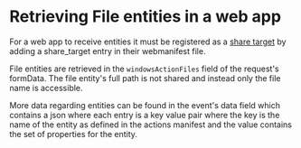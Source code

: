# Retrieving File entities in a web app

For a web app to receive entities it must be registered as a [share target](https://developer.mozilla.org/en-US/docs/Web/Progressive_web_apps/Manifest/Reference/share_target) by adding a share_target entry in their webmanifest file.

File entities are retrieved in the `windowsActionFiles` field of the request's formData. The file entity's full path is not shared and instead only the file name is accessible.

More data regarding entities can be found in the event's data field which contains a json where each entry is a key value pair where the key is the name of the entity as defined in the actions manifest and the value contains the set of properties for the entity. 